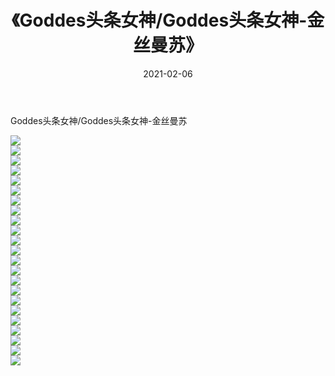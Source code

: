 ﻿---
layout: post
title:  《Goddes头条女神/Goddes头条女神-金丝曼苏》
date:   2021-02-06
img: http://pic.660000.xyz/1:/网络美图/2021/Goddes头条女神/Goddes头条女神-金丝曼苏/000.jpg
categories: [美女, 清纯, 唯美]
---

Goddes头条女神/Goddes头条女神-金丝曼苏

 ![](http://pic.660000.xyz/1:/网络美图/2021/Goddes头条女神/Goddes头条女神-金丝曼苏/001.jpg) <br>![](http://pic.660000.xyz/1:/网络美图/2021/Goddes头条女神/Goddes头条女神-金丝曼苏/002.jpg) <br>![](http://pic.660000.xyz/1:/网络美图/2021/Goddes头条女神/Goddes头条女神-金丝曼苏/003.jpg) <br>![](http://pic.660000.xyz/1:/网络美图/2021/Goddes头条女神/Goddes头条女神-金丝曼苏/004.jpg) <br>![](http://pic.660000.xyz/1:/网络美图/2021/Goddes头条女神/Goddes头条女神-金丝曼苏/005.jpg) <br>![](http://pic.660000.xyz/1:/网络美图/2021/Goddes头条女神/Goddes头条女神-金丝曼苏/006.jpg) <br>![](http://pic.660000.xyz/1:/网络美图/2021/Goddes头条女神/Goddes头条女神-金丝曼苏/007.jpg) <br>![](http://pic.660000.xyz/1:/网络美图/2021/Goddes头条女神/Goddes头条女神-金丝曼苏/008.jpg) <br>![](http://pic.660000.xyz/1:/网络美图/2021/Goddes头条女神/Goddes头条女神-金丝曼苏/009.jpg) <br>![](http://pic.660000.xyz/1:/网络美图/2021/Goddes头条女神/Goddes头条女神-金丝曼苏/010.jpg) <br>![](http://pic.660000.xyz/1:/网络美图/2021/Goddes头条女神/Goddes头条女神-金丝曼苏/011.jpg) <br>![](http://pic.660000.xyz/1:/网络美图/2021/Goddes头条女神/Goddes头条女神-金丝曼苏/012.jpg) <br>![](http://pic.660000.xyz/1:/网络美图/2021/Goddes头条女神/Goddes头条女神-金丝曼苏/013.jpg) <br>![](http://pic.660000.xyz/1:/网络美图/2021/Goddes头条女神/Goddes头条女神-金丝曼苏/014.jpg) <br>![](http://pic.660000.xyz/1:/网络美图/2021/Goddes头条女神/Goddes头条女神-金丝曼苏/015.jpg) <br>![](http://pic.660000.xyz/1:/网络美图/2021/Goddes头条女神/Goddes头条女神-金丝曼苏/016.jpg) <br>![](http://pic.660000.xyz/1:/网络美图/2021/Goddes头条女神/Goddes头条女神-金丝曼苏/017.jpg) <br>![](http://pic.660000.xyz/1:/网络美图/2021/Goddes头条女神/Goddes头条女神-金丝曼苏/018.jpg) <br>![](http://pic.660000.xyz/1:/网络美图/2021/Goddes头条女神/Goddes头条女神-金丝曼苏/019.jpg) <br>![](http://pic.660000.xyz/1:/网络美图/2021/Goddes头条女神/Goddes头条女神-金丝曼苏/020.jpg) <br>![](http://pic.660000.xyz/1:/网络美图/2021/Goddes头条女神/Goddes头条女神-金丝曼苏/021.jpg) <br>![](http://pic.660000.xyz/1:/网络美图/2021/Goddes头条女神/Goddes头条女神-金丝曼苏/022.jpg) <br>![](http://pic.660000.xyz/1:/网络美图/2021/Goddes头条女神/Goddes头条女神-金丝曼苏/023.jpg) <br>